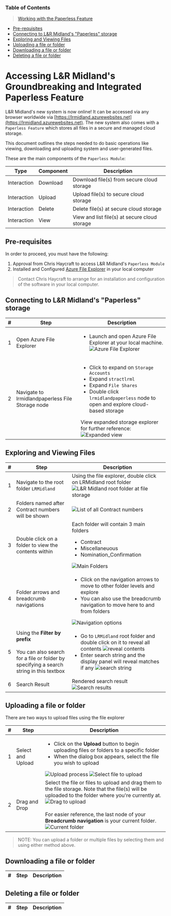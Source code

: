 ### Table of Contents
>[Working with the Paperless Feature](#accessing-l-r-midland-s-groundbreaking-and-integrated-paperless-feature)
  * [Pre-requisites](#pre-requisites)
  * [Connecting to L&R Midland's "Paperless" storage](#connecting-to-l-r-midland-s--paperless--storage)
  * [Exploring and Viewing Files](#exploring-and-viewing-files)
  * [Uploading a file or folder](#uploading-a-file-or-folder)
  * [Downloading a file or folder](#downloading-a-file-or-folder)
  * [Deleting a file or folder](#deleting-a-file-or-folder)

# Accessing L&R Midland's Groundbreaking and Integrated Paperless Feature

L&R Midland's new system is now online! It can be accessed via any browser worldwide via [https://lrmidland.azurewebsites.net](https://lrmidland.azurewebsites.net). The new system also comes with a `Paperless Feature` which stores all files in a secure and managed cloud storage.

This document outlines the steps needed to do basic operations like viewing, downloading and uploading system and user-generated files.


These are the main components of the `Paperless Module`:

| Type | Component | Description |
|------------|------------|------------|
| Interaction | Download | Download file(s) from secure cloud storage |
| Interaction | Upload | Upload file(s) to secure cloud storage |
| Interaction | Delete | Delete file(s) at secure cloud storage |
| Interaction | View | View and list file(s) at secure cloud storage |


## Pre-requisites

In order to proceed, you must have the following:
1. Approval from Chris Haycraft to access L&R Midland's `Paperless Module`
2. Installed and Configured [Azure File Explorer](https://azure.microsoft.com/en-us/products/storage/storage-explorer/) in your local computer
> Contact Chris Haycraft to arrange for an installation and configuration of the software in your local computer.

## Connecting to L&R Midland's "Paperless" storage
| # | Step | Description |
|------------|------------|------------|
| 1| Open Azure File Explorer | <ul><li>Launch and open Azure File Explorer at your local machine.</li>  ![Azure File Explorer](img/azure_file_explorer.png)</li></ul> |
| 2 | Navigate to lrmidlandpaperless File Storage node | <ul><li>Click to expand on `Storage Accounts`</li> <li>Expand `stractlrml` </li><li>Expand `File Shares` </li><li>Double click `lrmidlandpaperless` node to open and explore cloud-based storage </li></ul> View expanded storage explorer for further reference: ![Expanded view](img/stoage_expanded.png)|

## Exploring and Viewing Files
| # | Step | Description |
|------------|------------|------------|
|1| Navigate to the root folder `LRMidland`| Using the file explorer, double click on LRMidland root folder  ![L&R Midland root folder at file storage](img/LRMidlandRoot.png)|
|2| Folders named after Contract numbers will be shown | ![List of all Contract numbers](img/folderlist.png) |
|3| Double click on a folder to view the contents within | Each folder will contain 3 main folders <ul><li>Contract</li><li>Miscellaneuous</li><li>Nomination_Confirmation</li></ul> ![Main Folders](img/mainfolders.png)|
|4| Folder arrows and breadcrumb navigations | <ul><li>Click on the navigation arrows to move to other folder levels and explore</li><li> You can also use the breadcrumb navigation to move here to and from folders </li></ul> ![Navigation options](img/navigations.png)|
|5| Using the **Filter by prefix** <br /> <br /> You can also search for a file or folder by specifying a search string in this textbox | <ul><li>Go to `LRMidland` root folder and double click on it to reveal all contents ![reveal contents](img/doubleclickreveal.png)</li><li> Enter search string and the display panel will reveal matches if any ![search string](img/specifysearch.png) |
|6| Search Result | Rendered search result ![Search results](img/searched.png) |

## Uploading a file or folder
There are two ways to upload files using the file explorer

| # | Step | Description |
|------------|------------|------------|
|1 | Select and Upload | <ul><li>Click on the **Upload** button to begin uploading files or folders to a specific folder</li><li>When the dialog box appears, select the file you wish to upload</li></ul> ![Upload process](img/upload.png) ![Select file to upload](img/selectfile.png)|
|2| Drag and Drop|Select the file or files to upload and drag them to the file storage. Note that the file(s) will be uploaded to the folder where you're currently at. ![Drag to upload](img/dragupload.png) <br /><br /> For easier reference, the last node of your **Breadcrumb navigation** is your current folder. ![Current folder](img/currentfolder.png)|

> NOTE: You can upload a folder or multiple files by selecting them and using either method above.

## Downloading a file or folder
| # | Step | Description |
|------------|------------|------------|

## Deleting a file or folder
| # | Step | Description |
|------------|------------|------------|
